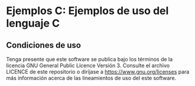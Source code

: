 
# Ejemplos C: Ejemplos de uso del lenguaje C

## Condiciones de uso

Tenga presente que este software se publica bajo los términos de
la licencia GNU General Public Licence Versión 3. Consulte el archivo
LICENCE de este repositorio o diríjase a https://www.gnu.org/licenses
para más información acerca de las lineamientos de uso del este software.